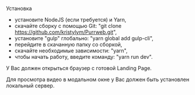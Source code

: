 Установка
* установите NodeJS (если требуется) и Yarn,
* скачайте сборку с помощью Git: "git clone https://github.com/kristylym/Purrweb.git",
* установите "gulp" глобально: "yarn global add gulp-cli",
* перейдите в скачанную папку со сборкой,
* скачайте необходимые зависимости: "yarn",
* чтобы начать работу, введите команду: "yarn run dev".

 У Вас должен открыться браузер с готовой Landing Page.

 Для просмотра видео в модальном окне у Вас должен быть установлен локальный сервер. 
